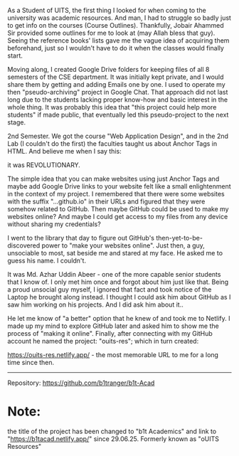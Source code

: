 <!-- Documentation of the Resources Archiver Project for UITS -->

As a Student of UITS, the first thing I looked for when coming to the university was academic resources. And man, I had to struggle so badly just to get info on the courses (Course Outlines). Thankfully, Jobair Ahammed Sir provided some outlines for me to look at (may Allah bless that guy). Seeing the reference books' lists gave me the vague idea of acquiring them beforehand, just so I wouldn't have to do it when the classes would finally start.

Moving along, I created Google Drive folders for keeping files of all 8 semesters of the CSE department. It was initially kept private, and I would share them by getting and adding Emails one by one. I used to operate my then "pseudo-archiving" project in Google Chat. That approach did not last long due to the students lacking proper know-how and basic interest in the whole thing. It was probably this idea that "this project could help more students" if made public, that eventually led this pseudo-project to the next stage.

2nd Semester. We got the course "Web Application Design", and in the 2nd Lab (I couldn't do the first) the faculties taught us about Anchor Tags in HTML. And believe me when I say this:

it was REVOLUTIONARY.

The simple idea that you can make websites using just Anchor Tags and maybe add Google Drive links to your website felt like a small enlightenment in the context of my project. I remembered that there were some websites with the suffix "...github.io" in their URLs and figured that they were somehow related to GitHub. Then maybe GitHub could be used to make my websites online? And maybe I could get access to my files from any device without sharing my credentials?

I went to the library that day to figure out GitHub's then-yet-to-be-discovered power to "make your websites online". Just then, a guy, unsociable to most, sat beside me and stared at my face. He asked me to guess his name. I couldn't.

It was Md. Azhar Uddin Abeer - one of the more capable senior students that I know of. I only met him once and forgot about him just like that. Being a proud unsocial guy myself, I ignored that fact and took notice of the Laptop he brought along instead. I thought I could ask him about GitHub as I saw him working on his projects. And I did ask him about it..

He let me know of "a better" option that he knew of and took me to Netlify. I made up my mind to explore GitHub later and asked him to show me the process of "making it online". Finally, after connecting with my GitHub account he named the project: "ouits-res"; which in turn created:

https://ouits-res.netlify.app/ - the most memorable URL to me for a long time since then.

---
Repository: https://github.com/b1tranger/b1t-Acad

# Note: 

the title of the project has been changed to "b1t Academics" and link to "https://b1tacad.netlify.app/" since 29.06.25. Formerly known as "oUITS Resources"
